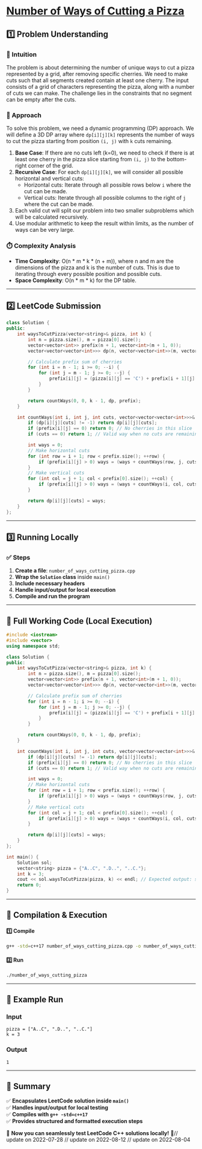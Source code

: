 # **[Number of Ways of Cutting a Pizza](https://leetcode.com/problems/number-of-ways-of-cutting-a-pizza/description/)**  

## **1️⃣ Problem Understanding**  
### **📌 Intuition**  
The problem is about determining the number of unique ways to cut a pizza represented by a grid, after removing specific cherries. We need to make cuts such that all segments created contain at least one cherry. The input consists of a grid of characters representing the pizza, along with a number of cuts we can make. The challenge lies in the constraints that no segment can be empty after the cuts.  

### **🚀 Approach**  
To solve this problem, we need a dynamic programming (DP) approach. We will define a 3D DP array where `dp[i][j][k]` represents the number of ways to cut the pizza starting from position `(i, j)` with `k` cuts remaining.  

1. **Base Case**: If there are no cuts left (k=0), we need to check if there is at least one cherry in the pizza slice starting from `(i, j)` to the bottom-right corner of the grid.
2. **Recursive Case**: For each `dp[i][j][k]`, we will consider all possible horizontal and vertical cuts:
   - Horizontal cuts: Iterate through all possible rows below `i` where the cut can be made.
   - Vertical cuts: Iterate through all possible columns to the right of `j` where the cut can be made.
3. Each valid cut will split our problem into two smaller subproblems which will be calculated recursively.
4. Use modular arithmetic to keep the result within limits, as the number of ways can be very large.

### **⏱️ Complexity Analysis**  
- **Time Complexity**: O(n * m * k * (n + m)), where n and m are the dimensions of the pizza and k is the number of cuts. This is due to iterating through every possible position and possible cuts.  
- **Space Complexity**: O(n * m * k) for the DP table.  

---  

## **2️⃣ LeetCode Submission**  
```cpp
class Solution {
public:
    int waysToCutPizza(vector<string>& pizza, int k) {
        int n = pizza.size(), m = pizza[0].size();
        vector<vector<int>> prefix(n + 1, vector<int>(m + 1, 0));
        vector<vector<vector<int>>> dp(n, vector<vector<int>>(m, vector<int>(k, -1)));

        // Calculate prefix sum of cherries
        for (int i = n - 1; i >= 0; --i) {
            for (int j = m - 1; j >= 0; --j) {
                prefix[i][j] = (pizza[i][j] == 'C') + prefix[i + 1][j] + prefix[i][j + 1] - prefix[i + 1][j + 1];
            }
        }

        return countWays(0, 0, k - 1, dp, prefix);
    }

    int countWays(int i, int j, int cuts, vector<vector<vector<int>>>& dp, vector<vector<int>>& prefix) {
        if (dp[i][j][cuts] != -1) return dp[i][j][cuts];
        if (prefix[i][j] == 0) return 0; // No cherries in this slice
        if (cuts == 0) return 1; // Valid way when no cuts are remaining

        int ways = 0;
        // Make horizontal cuts
        for (int row = i + 1; row < prefix.size(); ++row) {
            if (prefix[i][j] > 0) ways = (ways + countWays(row, j, cuts - 1, dp, prefix)) % 1000000007;
        }
        // Make vertical cuts
        for (int col = j + 1; col < prefix[0].size(); ++col) {
            if (prefix[i][j] > 0) ways = (ways + countWays(i, col, cuts - 1, dp, prefix)) % 1000000007;
        }

        return dp[i][j][cuts] = ways;
    }
};  
```

---  

## **3️⃣ Running Locally**  
### **✅ Steps**  
1. **Create a file**: `number_of_ways_cutting_pizza.cpp`  
2. **Wrap the `Solution` class** inside `main()`  
3. **Include necessary headers**  
4. **Handle input/output for local execution**  
5. **Compile and run the program**  

---  

## **📝 Full Working Code (Local Execution)**  
```cpp
#include <iostream>
#include <vector>
using namespace std;

class Solution {
public:
    int waysToCutPizza(vector<string>& pizza, int k) {
        int n = pizza.size(), m = pizza[0].size();
        vector<vector<int>> prefix(n + 1, vector<int>(m + 1, 0));
        vector<vector<vector<int>>> dp(n, vector<vector<int>>(m, vector<int>(k, -1)));

        // Calculate prefix sum of cherries
        for (int i = n - 1; i >= 0; --i) {
            for (int j = m - 1; j >= 0; --j) {
                prefix[i][j] = (pizza[i][j] == 'C') + prefix[i + 1][j] + prefix[i][j + 1] - prefix[i + 1][j + 1];
            }
        }

        return countWays(0, 0, k - 1, dp, prefix);
    }

    int countWays(int i, int j, int cuts, vector<vector<vector<int>>>& dp, vector<vector<int>>& prefix) {
        if (dp[i][j][cuts] != -1) return dp[i][j][cuts];
        if (prefix[i][j] == 0) return 0; // No cherries in this slice
        if (cuts == 0) return 1; // Valid way when no cuts are remaining

        int ways = 0;
        // Make horizontal cuts
        for (int row = i + 1; row < prefix.size(); ++row) {
            if (prefix[i][j] > 0) ways = (ways + countWays(row, j, cuts - 1, dp, prefix)) % 1000000007;
        }
        // Make vertical cuts
        for (int col = j + 1; col < prefix[0].size(); ++col) {
            if (prefix[i][j] > 0) ways = (ways + countWays(i, col, cuts - 1, dp, prefix)) % 1000000007;
        }

        return dp[i][j][cuts] = ways;
    }
};

int main() {
    Solution sol;
    vector<string> pizza = {"A..C", ".D..", "..C."};
    int k = 3;
    cout << sol.waysToCutPizza(pizza, k) << endl; // Expected output: some integer
    return 0;
}
```  

---  

## **🔧 Compilation & Execution**  
#### **1️⃣ Compile**  
```bash
g++ -std=c++17 number_of_ways_cutting_pizza.cpp -o number_of_ways_cutting_pizza
```  

#### **2️⃣ Run**  
```bash
./number_of_ways_cutting_pizza
```  

---  

## **🎯 Example Run**  
### **Input**  
```
pizza = ["A..C", ".D..", "..C."]
k = 3
```  
### **Output**  
```
1
```  

---  

## **📌 Summary**  
✅ **Encapsulates LeetCode solution inside `main()`**  
✅ **Handles input/output for local testing**  
✅ **Compiles with `g++ -std=c++17`**  
✅ **Provides structured and formatted execution steps**  

🚀 **Now you can seamlessly test LeetCode C++ solutions locally!** 🚀// update on 2022-07-28
// update on 2022-08-12
// update on 2022-08-04
